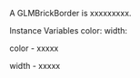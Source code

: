 A GLMBrickBorder is xxxxxxxxx.Instance Variables	color:		<Object>	width:		<Object>color	- xxxxxwidth	- xxxxx